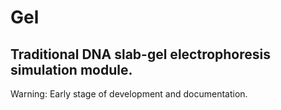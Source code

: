 # Gel 

## Traditional DNA slab-gel electrophoresis simulation module.

Warning: Early stage of development and documentation.
